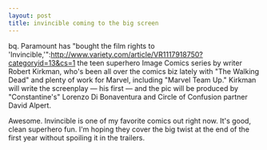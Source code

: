 ```yaml
--- 
layout: post
title: invincible coming to the big screen
---
```

bq. Paramount has "bought the film rights to 'Invincible,'":http://www.variety.com/article/VR1117918750?categoryid=13&cs=1 the teen superhero Image Comics series by writer Robert Kirkman, who's been all over the comics biz lately with "The Walking Dead" and plenty of work for Marvel, including "Marvel Team Up." Kirkman will write the screenplay — his first — and the pic will be produced by "Constantine's" Lorenzo Di Bonaventura and Circle of Confusion partner David Alpert.

Awesome.  Invincible is one of my favorite comics out right now.  It's good, clean superhero fun.  I'm hoping they cover the big twist at the end of the first year without spoiling it in the trailers.  
